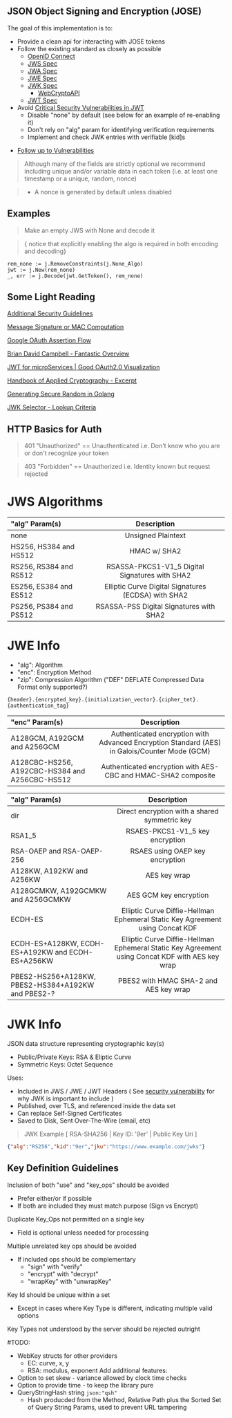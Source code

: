 
## JSON Object Signing and Encryption (JOSE)

The goal of this implementation is to:
- Provide a clean api for interacting with JOSE tokens
- Follow the existing standard as closely as possible
	- [OpenID Connect](openid.bitbucket.org/openid-connect-core-1_0.html)
	- [JWS Spec](https://tools.ietf.org/html/draft-ietf-jose-json-web-signature-41)
	- [JWA Spec](tools.ietf.org/html/draft-ietf-jose-json-web-algorithms)
	- [JWE Spec](https://tools.ietf.org/html/draft-ietf-jose-json-web-encryption-17)
	- [JWK Spec](https://tools.ietf.org/html/draft-ietf-jose-json-web-key-41)
		- [WebCryptoAPI](http://www.w3.org/TR/2014/CR-WebCryptoAPI-20141211/)
	- [JWT Spec](http://self-issued.info/docs/draft-ietf-oauth-json-web-token.html)
- Avoid [Critical Security Vulnerabilities in JWT](https://auth0.com/blog/2015/03/31/critical-vulnerabilities-in-json-web-token-libraries/)
	- Disable "none" by default (see below for an example of re-enabling it)
	- Don't rely on "alg" param for identifying verification requirements
	- Implement and check JWK entries with verifiable [kid]s
* [Follow up to Vulnerabilities](https://threatpost.com/critical-vulnerabilities-affect-json-web-token-libraries/111943)

> Although many of the fields are strictly optional we recommend including unique and/or variable data in each token (i.e. at least one timestamp or a unique, random, nonce)

> * A nonce is generated by default unless disabled

## Examples

> Make an empty JWS with None and decode it

> { notice that explicitly enabling the algo is required in both encoding and decoding}

````golang
rem_none := j.RemoveConstraints(j.None_Algo)
jwt := j.New(rem_none)
_, err := j.Decode(jwt.GetToken(), rem_none)
````


## Some Light Reading

[Additional Security Guidelines](https://tools.ietf.org/html/draft-ietf-jose-json-web-signature-41#section-10)

[Message Signature or MAC Computation](https://tools.ietf.org/html/draft-ietf-jose-json-web-signature-41#section-5.1)

[Google OAuth Assertion Flow](https://sites.google.com/site/oauthgoog/Home/google-oauth2-assertion-flow)

[Brian David Campbell - Fantastic Overview](http://www.slideshare.net/briandavidcampbell/i-left-my-jwt-in-san-jose)

[JWT for microServices | Good OAuth2.0 Visualization](http://www.slideshare.net/alvarosanchezmariscal/stateless-authentication-for-microservices)

[Handbook of Applied Cryptography - Excerpt](http://cacr.uwaterloo.ca/hac/about/chap8.pdf)

[Generating Secure Random in Golang](http://elithrar.github.io/article/generating-secure-random-numbers-crypto-rand/)

[JWK Selector - Lookup Criteria](http://connect2id.com/products/nimbus-jose-jwt/examples/jwk-selectors)

## HTTP Basics for Auth

> 401 "Unauthorized" == Unauthenticated i.e. Don't know who you are or don't recognize your token

> 403 "Forbidden" == Unauthorized i.e. Identity known but request rejected



# JWS Algorithms

| "alg" Param(s) | Description |
| :-- | :--: |
| none | Unsigned Plaintext |
| HS256, HS384 and HS512 | HMAC w/ SHA2 |
| RS256, RS384 and RS512 | RSASSA-PKCS1-V1_5 Digital Signatures with SHA2 |
| ES256, ES384 and ES512 | Elliptic Curve Digital Signatures (ECDSA) with SHA2 |
| PS256, PS384 and PS512 | RSASSA-PSS Digital Signatures with SHA2 |

# JWE Info

- "alg": Algorithm
- "enc": Encryption Method
- "zip": Compression Algorithm ("DEF" DEFLATE Compressed Data Format only supported?)

````
{header}.{encrypted_key}.{initialization_vector}.{cipher_tet}.{authentication_tag}
````

| "enc" Param(s) | Description |
| :-- | :--: |
| A128GCM, A192GCM and A256GCM | Authenticated encryption with Advanced Encryption Standard (AES) in Galois/Counter Mode (GCM) |
| A128CBC-HS256, A192CBC-HS384 and A256CBC-HS512 | Authenticated encryption with AES-CBC and HMAC-SHA2 composite |

| "alg" Param(s) | Description |
| :-- | :--: |
| dir | Direct encryption with a shared symmetric key |
| RSA1_5 | RSAES-PKCS1-V1_5 key encryption |
| RSA-OAEP and RSA-OAEP-256 | RSAES using OAEP key encryption |
| A128KW, A192KW and A256KW | AES key wrap |
| A128GCMKW, A192GCMKW and A256GCMKW | AES GCM key encryption |
| ECDH-ES | Elliptic Curve Diffie-Hellman Ephemeral Static Key Agreement using Concat KDF |
| ECDH-ES+A128KW, ECDH-ES+A192KW and ECDH-ES+A256KW | Elliptic Curve Diffie-Hellman Ephemeral Static Key Agreement using Concat KDF with AES key wrap |
| PBES2-HS256+A128KW, PBES2-HS384+A192KW and PBES2-? | PBES2 with HMAC SHA-2 and AES key wrap |


# JWK Info

JSON data structure representing cryptographic key(s)
- Public/Private Keys: RSA & Eliptic Curve
- Symmetric Keys: Octet Sequence

Uses:
- Included in JWS / JWE / JWT Headers ( See [security vulnerability](https://auth0.com/blog/2015/03/31/critical-vulnerabilities-in-json-web-token-libraries/) for why JWK is important to include )
- Published, over TLS, and referenced inside the data set
- Can replace Self-Signed Certificates
- Saved to Disk, Sent Over-The-Wire (email, etc)

> JWK Example [ RSA-SHA256 | Key ID: '9er' | Public Key Uri ]

````json
{"alg":"RS256","kid":"9er","jku":"https://www.example.com/jwks"}
````

## Key Definition Guidelines

Inclusion of both "use" and "key_ops" should be avoided
- Prefer either/or if possible
- If both are included they must match purpose (Sign vs Encrypt)

Duplicate Key_Ops not permitted on a single key
- Field is optional unless needed for processing

Multiple unrelated key ops should be avoided
- If included ops should be complementary
	- "sign" with "verify"
	- "encrypt" with "decrypt"
	- "wrapKey" with "unwrapKey"

Key Id should be unique within a set
- Except in cases where Key Type is different, indicating multiple valid options

Key Types not understood by the server should be rejected outright

#TODO:
- WebKey structs for other providers
	- EC: curve, x, y
	- RSA: modulus, exponent
Add additional features:
- Option to set skew - variance allowed by clock time checks
- Option to provide time - to keep the library pure
- QueryStringHash string `json:"qsh"`
	- Hash producded from the Method, Relative Path plus the Sorted Set of Query String Params, used to prevent URL tampering
